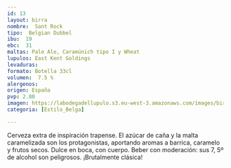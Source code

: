 ```yaml
---
id: 13
layout: birra
nombre:  Sant Rock
tipo:  Belgian Dubbel
ibu:  19
ebc:  31
maltas: Pale Ale, Caramünich tipo I y Wheat
lupulos: East Kent Goldings
levaduras: 
formato: Botella 33cl
volumen:  7.5 %
alergenos: 
origen: España
pvp: 2.80
imagen: https://labodegadellupulo.s3.eu-west-3.amazonaws.com/images/birras/santrock.jpg
categoria: [Estilo_Belga]

---
```

Cerveza extra de inspiración trapense. El azúcar de caña y la malta caramelizada son los protagonistas, aportando aromas a barrica, caramelo y frutos secos. Dulce en boca, con cuerpo. Beber con moderación: sus 7, 5º de alcohol son peligrosos. ¡Brutalmente clásica!
